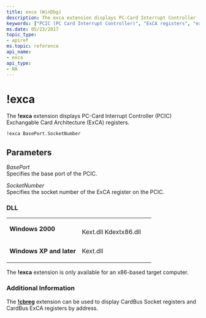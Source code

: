 ```yaml
---
title: exca (WinDbg)
description: The exca extension displays PC-Card Interrupt Controller (PCIC) Exchangable Card Architecture (ExCA) registers.
keywords: ["PCIC (PC Card Interrupt Controller)", "ExCA registers", "exca Windows Debugging"]
ms.date: 05/23/2017
topic_type:
- apiref
ms.topic: reference
api_name:
- exca
api_type:
- NA
---
```


# !exca


The **!exca** extension displays PC-Card Interrupt Controller (PCIC) Exchangable Card Architecture (ExCA) registers.

```dbgcmd
!exca BasePort.SocketNumber
```

## <span id="ddk__exca_dbg"></span><span id="DDK__EXCA_DBG"></span>Parameters


<span id="_______BasePort______"></span><span id="_______baseport______"></span><span id="_______BASEPORT______"></span> *BasePort*   
Specifies the base port of the PCIC.

<span id="_______SocketNumber______"></span><span id="_______socketnumber______"></span><span id="_______SOCKETNUMBER______"></span> *SocketNumber*   
Specifies the socket number of the ExCA register on the PCIC.

### <span id="DLL"></span><span id="dll"></span>DLL

<table>
<colgroup>
<col width="50%" />
<col width="50%" />
</colgroup>
<tbody>
<tr class="odd">
<td align="left"><p><strong>Windows 2000</strong></p></td>
<td align="left"><p></p>
Kext.dll
Kdextx86.dll</td>
</tr>
<tr class="even">
<td align="left"><p><strong>Windows XP and later</strong></p></td>
<td align="left"><p>Kext.dll</p></td>
</tr>
</tbody>
</table>

 

The **!exca** extension is only available for an x86-based target computer.

### Additional Information

The [**!cbreg**](-cbreg.md) extension can be used to display CardBus Socket registers and CardBus ExCA registers by address.

 

 





